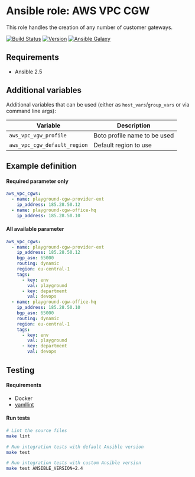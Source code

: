 # Ansible role: AWS VPC CGW

This role handles the creation of any number of customer gateways.

[![Build Status](https://travis-ci.org/Flaconi/ansible-role-aws-vpc-cgw.svg?branch=master)](https://travis-ci.org/Flaconi/ansible-role-aws-vpc-cgw)
[![Version](https://img.shields.io/github/tag/Flaconi/ansible-role-aws-vpc-cgw.svg)](https://github.com/Flaconi/ansible-role-aws-vpc-cgw/tags)
[![Ansible Galaxy](https://img.shields.io/ansible/role/d/25936.svg)](https://galaxy.ansible.com/Flaconi/aws-vpc-cgw/)

## Requirements

* Ansible 2.5


## Additional variables

Additional variables that can be used (either as `host_vars`/`group_vars` or via command line args):

| Variable                     | Description                  |
|------------------------------|------------------------------|
| `aws_vpc_vgw_profile`        | Boto profile name to be used |
| `aws_vpc_cgw_default_region` | Default region to use        |


## Example definition

#### Required parameter only

```yml
aws_vpc_cgws:
  - name: playground-cgw-provider-ext
    ip_address: 185.28.50.12
  - name: playground-cgw-office-hq
    ip_address: 185.28.50.10
```

#### All available parameter
```yml
aws_vpc_cgws:
  - name: playground-cgw-provider-ext
    ip_address: 185.28.50.12
    bgp_asn: 65000
    routing: dynamic
    region: eu-central-1
    tags:
      - key: env
        val: playground
      - key: department
        val: devops
  - name: playground-cgw-office-hq
    ip_address: 185.28.50.10
    bgp_asn: 65000
    routing: dynamic
    region: eu-central-1
    tags:
      - key: env
        val: playground
      - key: department
        val: devops
```


## Testing

#### Requirements

* Docker
* [yamllint](https://github.com/adrienverge/yamllint)

#### Run tests

```bash
# Lint the source files
make lint

# Run integration tests with default Ansible version
make test

# Run integration tests with custom Ansible version
make test ANSIBLE_VERSION=2.4
```
